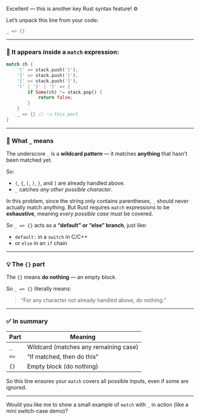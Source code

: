 Excellent — this is another key Rust syntax feature! ⚙️

Let’s unpack this line from your code:

```rust
_ => {}
```

---

### 🧩 It appears inside a `match` expression:

```rust
match ch {
    '(' => stack.push(')'),
    '{' => stack.push('}'),
    '[' => stack.push(']'),
    ')' | '}' | ']' => {
        if Some(ch) != stack.pop() {
            return false;
        }
    }
    _ => {} // 👈 this part
}
```

---

### 🧠 What `_` means

The underscore `_` is a **wildcard pattern** — it matches **anything** that hasn’t been matched yet.

So:

* `(`, `{`, `[`, `)`, `}`, and `]` are already handled above.
* `_` catches *any other possible character*.

In this problem, since the string only contains parentheses, `_` should never actually match anything.
But Rust requires `match` expressions to be **exhaustive**, meaning *every possible case* must be covered.

So `_ => {}` acts as a **“default” or “else” branch**, just like:

* `default:` in a `switch` in C/C++
* or `else` in an `if` chain

---

### 💡 The `{}` part

The `{}` means **do nothing** — an empty block.

So `_ => {}` literally means:

> “For any character not already handled above, do nothing.”

---

### ✅ In summary

| Part | Meaning                               |
| ---- | ------------------------------------- |
| `_`  | Wildcard (matches any remaining case) |
| `=>` | “If matched, then do this”            |
| `{}` | Empty block (do nothing)              |

So this line ensures your `match` covers all possible inputs, even if some are ignored.

---

Would you like me to show a small example of `match` with `_` in action (like a mini switch-case demo)?
